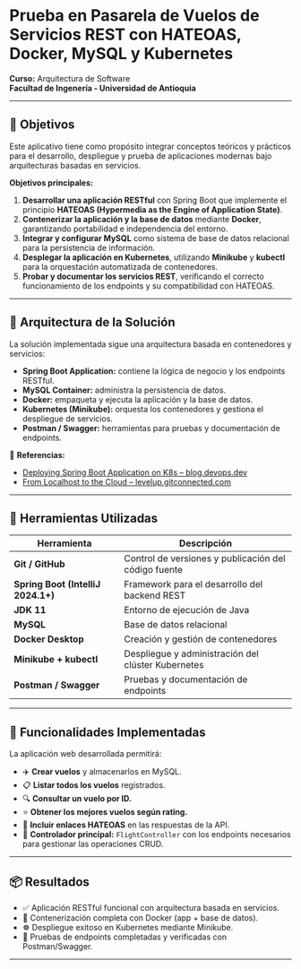 
# Prueba en Pasarela de Vuelos de Servicios REST con HATEOAS, Docker, MySQL y Kubernetes
**Curso:** Arquitectura de Software  
**Facultad de Ingenería - Universidad de Antioquia**  

---

## 🎯 Objetivos

Este aplicativo tiene como propósito integrar conceptos teóricos y prácticos para el desarrollo, despliegue y prueba de aplicaciones modernas bajo arquitecturas basadas en servicios.  

**Objetivos principales:**
1. **Desarrollar una aplicación RESTful** con Spring Boot que implemente el principio **HATEOAS (Hypermedia as the Engine of Application State)**.  
2. **Contenerizar la aplicación y la base de datos** mediante **Docker**, garantizando portabilidad e independencia del entorno.  
3. **Integrar y configurar MySQL** como sistema de base de datos relacional para la persistencia de información.  
4. **Desplegar la aplicación en Kubernetes**, utilizando **Minikube** y **kubectl** para la orquestación automatizada de contenedores.  
5. **Probar y documentar los servicios REST**, verificando el correcto funcionamiento de los endpoints y su compatibilidad con HATEOAS.  

---

## 🧱 Arquitectura de la Solución
La solución implementada sigue una arquitectura basada en contenedores y servicios:

- **Spring Boot Application:** contiene la lógica de negocio y los endpoints RESTful.  
- **MySQL Container:** administra la persistencia de datos.  
- **Docker:** empaqueta y ejecuta la aplicación y la base de datos.  
- **Kubernetes (Minikube):** orquesta los contenedores y gestiona el despliegue de servicios.  
- **Postman / Swagger:** herramientas para pruebas y documentación de endpoints.  

📘 **Referencias:**  
- [Deploying Spring Boot Application on K8s – blog.devops.dev](https://blog.devops.dev/deploying-spring-boot-application-on-k8s-1a558d4f965a)  
- [From Localhost to the Cloud – levelup.gitconnected.com](https://levelup.gitconnected.com/from-localhost-to-the-cloud-deploying-spring-boot-mysql-app-on-kubernetes-with-docker-desktop-a-8c51f9cd23fa)  

---

## 🧰 Herramientas Utilizadas

| Herramienta | Descripción |
|--------------|-------------|
| **Git / GitHub** | Control de versiones y publicación del código fuente |
| **Spring Boot (IntelliJ 2024.1+)** | Framework para el desarrollo del backend REST |
| **JDK 11** | Entorno de ejecución de Java |
| **MySQL** | Base de datos relacional |
| **Docker Desktop** | Creación y gestión de contenedores |
| **Minikube + kubectl** | Despliegue y administración del clúster Kubernetes |
| **Postman / Swagger** | Pruebas y documentación de endpoints |

---

## 🚀 Funcionalidades Implementadas
La aplicación web desarrollada permitirá:

- ✈️ **Crear vuelos** y almacenarlos en MySQL.  
- 📋 **Listar todos los vuelos** registrados.  
- 🔍 **Consultar un vuelo por ID.**  
- ⭐ **Obtener los mejores vuelos según rating.**  
- 🔗 **Incluir enlaces HATEOAS** en las respuestas de la API.  
- 🧩 **Controlador principal:** `FlightController` con los endpoints necesarios para gestionar las operaciones CRUD.  

---

## 📦 Resultados
- ✅ Aplicación RESTful funcional con arquitectura basada en servicios.  
- 🐳 Contenerización completa con Docker (app + base de datos).  
- ☸️ Despliegue exitoso en Kubernetes mediante Minikube.  
- 🧪 Pruebas de endpoints completadas y verificadas con Postman/Swagger.  

---
